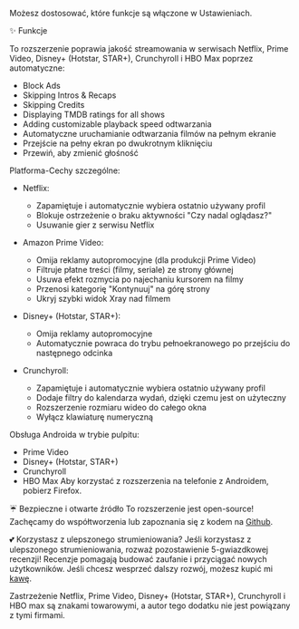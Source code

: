 Możesz dostosować, które funkcje są włączone w Ustawieniach.

✨ Funkcje

To rozszerzenie poprawia jakość streamowania w serwisach Netflix, Prime Video, Disney+ (Hotstar, STAR+), Crunchyroll i HBO Max poprzez automatyczne:

- Block Ads
- Skipping Intros & Recaps
- Skipping Credits
- Displaying TMDB ratings for all shows
- Adding customizable playback speed odtwarzania
- Automatyczne uruchamianie odtwarzania filmów na pełnym ekranie
- Przejście na pełny ekran po dwukrotnym kliknięciu
- Przewiń, aby zmienić głośność

Platforma-Cechy szczególne:

- Netflix:

    - Zapamiętuje i automatycznie wybiera ostatnio używany profil
    - Blokuje ostrzeżenie o braku aktywności "Czy nadal oglądasz?"
    - Usuwanie gier z serwisu Netflix

- Amazon Prime Video:

    - Omija reklamy autopromocyjne (dla produkcji Prime Video)
    - Filtruje płatne treści (filmy, seriale) ze strony głównej
    - Usuwa efekt rozmycia po najechaniu kursorem na filmy
    - Przenosi kategorię "Kontynuuj" na górę strony
    - Ukryj szybki widok Xray nad filmem

- Disney+ (Hotstar, STAR+):

    - Omija reklamy autopromocyjne
    - Automatycznie powraca do trybu pełnoekranowego po przejściu do następnego odcinka

- Crunchyroll:
    - Zapamiętuje i automatycznie wybiera ostatnio używany profil
    - Dodaje filtry do kalendarza wydań, dzięki czemu jest on użyteczny
    - Rozszerzenie rozmiaru wideo do całego okna
    - Wyłącz klawiaturę numeryczną

Obsługa Androida w trybie pulpitu:

- Prime Video
- Disney+ (Hotstar, STAR+)
- Crunchyroll
- HBO Max
  Aby korzystać z rozszerzenia na telefonie z Androidem, pobierz Firefox.

☔ Bezpieczne i otwarte źródło
To rozszerzenie jest open-source! Zachęcamy do współtworzenia lub zapoznania się z kodem na [Github](https://github.com/Dreamlinerm/Netflix-Prime-Auto-Skip).

💕 Korzystasz z ulepszonego strumieniowania?
Jeśli korzystasz z ulepszonego strumieniowania, rozważ pozostawienie 5-gwiazdkowej recenzji! Recenzje pomagają budować zaufanie i przyciągać nowych użytkowników.
Jeśli chcesz wesprzeć dalszy rozwój, możesz kupić mi [kawę](https://github.com/sponsors/Dreamlinerm).

Zastrzeżenie
Netflix, Prime Video, Disney+ (Hotstar, STAR+), Crunchyroll i HBO max są znakami towarowymi, a autor tego dodatku nie jest powiązany z tymi firmami.
